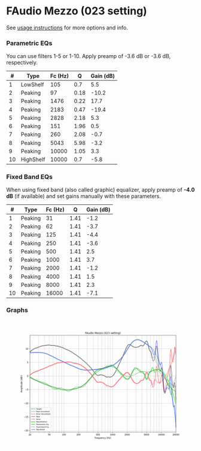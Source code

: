 # FAudio Mezzo (023 setting)
See [usage instructions](https://github.com/jaakkopasanen/AutoEq#usage) for more options and info.

### Parametric EQs
You can use filters 1-5 or 1-10. Apply preamp of -3.6 dB or -3.6 dB, respectively.

|   # | Type      |   Fc (Hz) |    Q |   Gain (dB) |
|-----|-----------|-----------|------|-------------|
|   1 | LowShelf  |       105 | 0.7  |         5.5 |
|   2 | Peaking   |        97 | 0.18 |       -10.2 |
|   3 | Peaking   |      1476 | 0.22 |        17.7 |
|   4 | Peaking   |      2183 | 0.47 |       -19.4 |
|   5 | Peaking   |      2828 | 2.18 |         5.3 |
|   6 | Peaking   |       151 | 1.96 |         0.5 |
|   7 | Peaking   |       260 | 2.08 |        -0.7 |
|   8 | Peaking   |      5043 | 5.98 |        -3.2 |
|   9 | Peaking   |     10000 | 1.05 |         3.3 |
|  10 | HighShelf |     10000 | 0.7  |        -5.8 |

### Fixed Band EQs
When using fixed band (also called graphic) equalizer, apply preamp of **-4.0 dB** (if available) and set gains manually with these parameters.

|   # | Type    |   Fc (Hz) |    Q |   Gain (dB) |
|-----|---------|-----------|------|-------------|
|   1 | Peaking |        31 | 1.41 |        -1.2 |
|   2 | Peaking |        62 | 1.41 |        -3.7 |
|   3 | Peaking |       125 | 1.41 |        -4.4 |
|   4 | Peaking |       250 | 1.41 |        -3.6 |
|   5 | Peaking |       500 | 1.41 |         2.5 |
|   6 | Peaking |      1000 | 1.41 |         3.7 |
|   7 | Peaking |      2000 | 1.41 |        -1.2 |
|   8 | Peaking |      4000 | 1.41 |         1.5 |
|   9 | Peaking |      8000 | 1.41 |         2.3 |
|  10 | Peaking |     16000 | 1.41 |        -7.1 |

### Graphs
![](./FAudio%20Mezzo%20(023%20setting).png)
